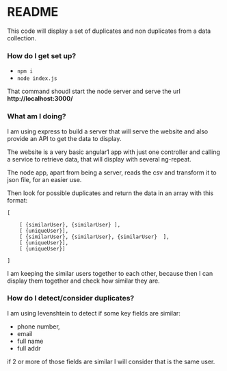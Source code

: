 # README #

This code will display a set of duplicates and non duplicates from a data collection.

### How do I get set up? ###

* `npm i`
* `node index.js`

That command shoudl start the node server and serve the url **http://localhost:3000/**

### What am I doing? ###

I am using express to build a server that will serve the website and also provide an API to get the data to display.

The website is a very basic angular1 app with just one controller and calling a service to retrieve data, that will display with several ng-repeat.

The node app, apart from being a server, reads the csv and transform it to json file, for an easier use.

Then look for possible duplicates and return the data in an array with this format:

```
[

	[ {similarUser}, {similarUser} ],
	[ {uniqueUser}],
	[ {similarUser}, {similarUser}, {similarUser}  ],
	[ {uniqueUser}],
	[ {uniqueUser}]

]
```

I am keeping the similar users together to each other, because then I can display them together and check how similar they are.

### How do I detect/consider duplicates? ###

I am using levenshtein to detect if some key fields are similar:

* phone number,
* email
* full name
* full addr

if 2 or more of those fields are similar I will consider that is the same user.

